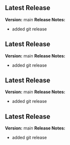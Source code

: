 ## Latest Release
**Version:** main
**Release Notes:**
- added git release
## Latest Release
**Version:** main
**Release Notes:**
- added git release
## Latest Release
**Version:** main
**Release Notes:**
- added git release
## Latest Release
**Version:** main
**Release Notes:**
- added git release
